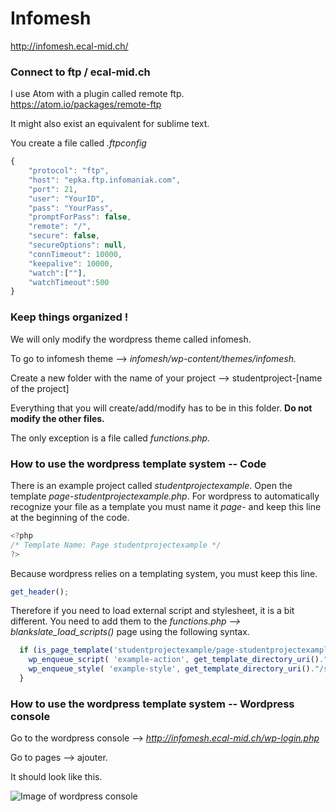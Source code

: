 # Infomesh
http://infomesh.ecal-mid.ch/

### Connect to ftp / ecal-mid.ch
I use Atom with a plugin called remote ftp. https://atom.io/packages/remote-ftp

It might also exist an equivalent for sublime text. 

You create a file called *.ftpconfig*
```javascript
{
    "protocol": "ftp",
    "host": "epka.ftp.infomaniak.com",
    "port": 21,
    "user": "YourID",
    "pass": "YourPass",
    "promptForPass": false,
    "remote": "/",
    "secure": false,
    "secureOptions": null,
    "connTimeout": 10000,
    "keepalive": 10000,
    "watch":[""],
    "watchTimeout":500
}
```

### Keep things organized !
We will only modify the wordpress theme called infomesh. 

To go to infomesh theme --> *infomesh/wp-content/themes/infomesh.*

Create a new folder with the name of your project --> studentproject-[name of the project]

Everything that you will create/add/modify has to be in this folder. **Do not modify the other files.**

The only exception is a file called *functions.php.*

### How to use the wordpress template system -- Code

There is an example project called *studentprojectexample*. Open the template *page-studentprojectexample.php*.
For wordpress to automatically recognize your file as a template you must name it *page-* and keep this line at the beginning of the code. 
```javascript
<?php
/* Template Name: Page studentprojectexample */
?>
```
Because wordpress relies on a templating system, you must keep this line.
```javascript
get_header();
```
Therefore if you need to load external script and stylesheet, it is a bit different. You need to add them to the *functions.php --> blankslate_load_scripts()* page using the following syntax.
```javascript
  if (is_page_template('studentprojectexample/page-studentprojectexample.php')) {
    wp_enqueue_script( 'example-action', get_template_directory_uri()."/studentprojectexample/js/example-action.js", array('jquery'));
    wp_enqueue_style( 'example-style', get_template_directory_uri()."/studentprojectexample/css/example-style.css");
  }
```
### How to use the wordpress template system -- Wordpress console

Go to the wordpress console --> *http://infomesh.ecal-mid.ch/wp-login.php*

Go to pages --> ajouter.

It should look like this.

![Image of wordpress console](http://infomesh.ecal-mid.ch/wp-content/uploads/2018/10/Capture-d’écran-2018-10-28-à-21.28.42.png)








